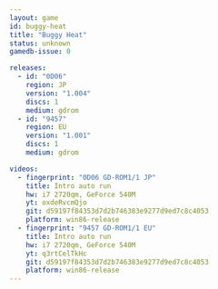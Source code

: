 ```yaml
---
layout: game
id: buggy-heat
title: "Buggy Heat"
status: unknown
gamedb-issue: 0

releases:
  - id: "0D06"
    region: JP
    version: "1.004"
    discs: 1
    medium: gdrom
  - id: "9457"
    region: EU
    version: "1.001"
    discs: 1
    medium: gdrom

videos:
  - fingerprint: "0D06 GD-ROM1/1 JP"
    title: Intro auto run
    hw: i7 2720qm, GeForce 540M
    yt: oxdeRvcmQjo
    git: d59197f84353d7d2b746383e9277d9ed7c8c4053
    platform: win86-release
  - fingerprint: "9457 GD-ROM1/1 EU"
    title: Intro auto run
    hw: i7 2720qm, GeForce 540M
    yt: q3rtCelTkHc
    git: d59197f84353d7d2b746383e9277d9ed7c8c4053
    platform: win86-release
---
```

